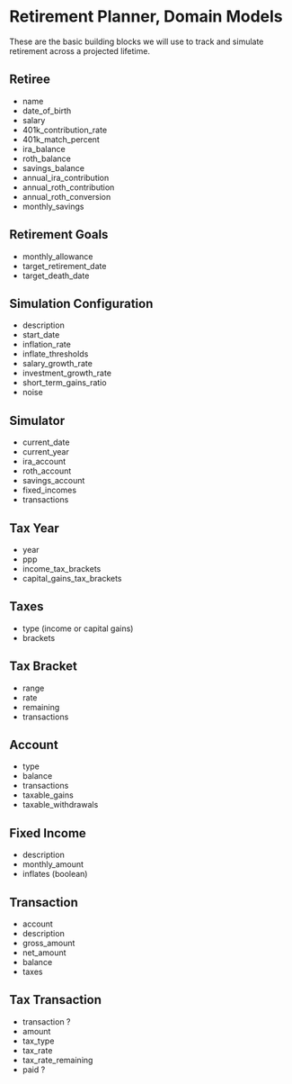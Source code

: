 # Retirement Planner, Domain Models

These are the basic building blocks we will use to track and simulate retirement across a projected lifetime.

## Retiree

* name
* date_of_birth
* salary
* 401k_contribution_rate
* 401k_match_percent
* ira_balance
* roth_balance
* savings_balance
* annual_ira_contribution
* annual_roth_contribution
* annual_roth_conversion
* monthly_savings

## Retirement Goals

* monthly_allowance
* target_retirement_date
* target_death_date

## Simulation Configuration

* description
* start_date
* inflation_rate
* inflate_thresholds
* salary_growth_rate
* investment_growth_rate
* short_term_gains_ratio
* noise

## Simulator

* current_date
* current_year
* ira_account
* roth_account
* savings_account
* fixed_incomes
* transactions

## Tax Year

* year
* ppp
* income_tax_brackets
* capital_gains_tax_brackets

## Taxes

* type (income or capital gains)
* brackets

## Tax Bracket

* range
* rate
* remaining
* transactions

## Account

* type
* balance
* transactions
* taxable_gains
* taxable_withdrawals

## Fixed Income

* description
* monthly_amount
* inflates (boolean)

## Transaction

* account
* description
* gross_amount
* net_amount
* balance
* taxes

## Tax Transaction

* transaction ?
* amount
* tax_type
* tax_rate
* tax_rate_remaining
* paid ?
